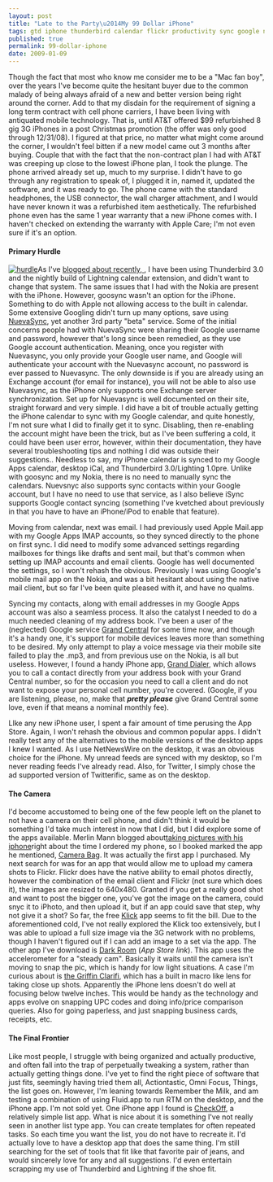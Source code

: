 ```yaml
---
layout: post
title: "Late to the Party\u2014My 99 Dollar iPhone"
tags: gtd iphone thunderbird calendar flickr productivity sync google nuevasync lightning grand-central granddialer apps camera camera-bag klick remember-the-milk rtm tools
published: true
permalink: 99-dollar-iphone
date: 2009-01-09
---
```


<a href="http://www.flickr.com/photos/37431362@N00/3182996039"><img src="http://farm4.static.flickr.com/3407/3182996039_1eb840cec2_m.jpg" alt="" class="right"></a>Though the fact that most who know me consider me to be a "Mac fan boy", over the years I've become quite the hesitant buyer due to the common malady of being always afraid of a new and better version being right around the corner.  Add to that my disdain for the requirement of signing a long term contract with cell phone carriers, I have been living with antiquated mobile technology.  That is, until AT&amp;T offered $99 refurbished 8 gig 3G  iPhones in a post Christmas promotion (the offer was only good through 12/31/08).  I figured at that price, no matter what might come around the corner, I wouldn't feel bitten if a new model came out 3 months after buying.  Couple that with the fact that the non-contract plan I had with AT&amp;T was creeping up close to the lowest iPhone plan, I took the plunge.  The phone arrived already set up, much to my surprise.  I didn't have to go through any registration to speak of, I plugged it in, named it, updated the software, and it was ready to go.  The phone came with the standard headphones, the USB connector, the wall charger attachment, and I would have never known it was a refurbished item aesthetically.  The refurbished phone even has the same 1 year warranty that a new iPhone comes with.  I haven't checked on extending the warranty with Apple Care; I'm not even sure if it's an option.

<h4>Primary Hurdle</h4>

  <a href="http://flickr.com/photos/ushlambad/1047117363/"><img src="http://farm2.static.flickr.com/1114/1047117363_2a05422ae8_m.jpg" alt="hurdle" class="left"></a>As I've <a href="http://miklb.com/calendar-syncing-lightning-google-and-nokia-e62">blogged about recently, </a>, I have been using Thunderbird 3.0 and the nightly build of Lightning calendar extension, and didn't want to change that system.  The same issues that I had with the Nokia are present with the iPhone.  However, goosync wasn't an option for the iPhone.  Something to do with Apple not allowing access to the built in calendar.  Some extensive Googling didn't turn up many options, save using <a href="https://www.nuevasync.com/">NuevaSync</a>, yet another 3rd party "beta" service.  Some of the initial concerns people had with NuevaSync were sharing their Google username and password, however that's long since been remedied, as they use Google account authentication.  Meaning, once you register with Nuevasync, you only provide your Google user name, and Google will authenticate your account with the Nuevasync account, no password is ever passed to Nuevasync.  The only downside is if you are already using an Exchange account (for email for instance), you will not be able to also use Nuevasync, as the iPhone only supports one Exchange server synchronization.  Set up for Nuevasync is well documented on their site, straight forward and very simple.  I did have a bit of trouble actually getting the iPhone calendar to sync with my Google calendar, and quite honestly, I'm not sure what I did to finally get it to sync.  Disabling, then re-enabling the account might have been the trick, but as I've been suffering a cold, it could have been user error, however, within their documentation, they have several troubleshooting tips and nothing I did was outside their suggestions..  Needless to say, my iPhone calendar is synced to my Google Apps calendar, desktop iCal, and Thunderbird 3.0/Lighting 1.0pre.  Unlike with goosync and my Nokia, there is no need to manually sync the calendars.  Nuevsnyc also supports sync contacts within your Google account, but I have no need to use that service, as I also believe iSync supports Google contact syncing (something I've kvetched about previously in that you have to have an iPhone/iPod to enable that feature).

Moving from calendar, next was email.  I had previously used Apple Mail.app with my Google Apps IMAP accounts, so they synced directly to the phone on first sync.  I did need to modify some advanced settings regarding mailboxes for things like drafts and sent mail, but that's common when setting up IMAP accounts and email clients.  Google has well documented the settings, so I won't rehash the obvious.  Previously I was using Google's mobile mail app on the Nokia, and was a bit hesitant about using the native mail client, but so far I've been quite pleased with it, and have no qualms.

Syncing my contacts, along with email addresses in my Google Apps account was also a seamless process.  It also the catalyst I needed to do a much needed cleaning of my address book.  I've been a user of the (neglected) Google service <a href="http://grandcentral.com/">Grand Central</a> for some time now, and though it's a handy one, it's support for mobile devices leaves more than something to be desired.  My only attempt to play a voice message via their mobile site failed to play the .mp3, and from previous use on the Nokia, is all but useless.  However, I found a handy iPhone app, <a href="http://ggtenterprises.com/products/granddialer/">Grand Dialer</a>, which allows you to call a contact directly from your address book with your Grand Central number, so for the occasion you need to call a client and do not want to expose your personal cell number, you're covered.  (Google, if you are listening, please, no, make that <strong><em>pretty please</em></strong> give Grand Central some love, even if that means a nominal monthly fee).

LIke any new iPhone user, I spent a fair amount of time perusing the App Store.  Again, I won't rehash the obvious and common popular apps.  I didn't really test any of the alternatives to the mobile versions of the desktop apps I knew I wanted.  As I use NetNewsWire on the desktop, it was an obvious choice for the iPhone.  My unread feeds are synced with my desktop, so I'm never reading feeds I've already read.  Also, for Twitter, I simply chose the ad supported version of Twitterific, same as on the desktop.

<h4>The Camera</h4>

<a href="http://www.flickr.com/photos/37431362@N00/3183796430"><img src="http://farm4.static.flickr.com/3318/3183796430_d047f65326_m.jpg" alt="" class="right"></a>I'd become accustomed to being one of the few people left on the planet to not have a camera on their cell phone, and didn't think it would be something I'd take much interest in now that I did, but I did explore some of the apps available.  Merlin Mann blogged about<a href="http://www.kungfugrippe.com/post/67192250/smoke-break-by-merlinmann-ive-been-trying-to">taking pictures with his iphone</a>right about the time I ordered my phone, so I booked marked the app he mentioned, <a href="http://www.nevercenter.com/camerabag/">Camera Bag</a>.  It was actually the first app I purchased.  My next search for was for an app that would allow me to upload my camera shots to Flickr.  Flickr does have the native ability to email photos directly, however the combination of the email client and Flickr (not sure which does it), the images are resized to 640x480.  Granted if you get a really good shot and want to post the bigger one, you've got the image on the camera, could snyc it to iPhoto, and then upload it, but if an app could save that step, why not give it a shot?  So far, the free <a href="http://klickmap.com/">Klick</a> app seems to fit the bill.  Due to the aforementioned cold, I've not really explored the Klick too extensively, but I was able to upload a full size image via the 3G network with no problems, though I haven't figured out if I can add an image to a set via the app.  The other app I've download is <a href="itunes.apple.com/WebObjects/MZStore.woa/wa/viewSoftware?id=298256007&mt=8 ">Dark Room</a> (<em>App Store link</em>).  This app uses the accelerometer for a "steady cam".  Basically it waits until the camera isn't moving to snap the pic, which is handy for low light situations.  A case I'm curious about is <a href="http://www.griffintechnology.com/products/clarifi">the Griffin Clarifi</a>, which has a built in macro like lens for taking close up shots.  Apparently the iPhone lens doesn't do well at focusing below twelve inches.  This would be handy as the technology and apps evolve on snapping UPC codes and doing info/price comparison queries.  Also for going paperless, and just snapping business cards, receipts, etc.

<h4>The Final Frontier</h4>
Like most people, I struggle with being organized and actually productive, and often fall into the trap of perpetually tweaking a system, rather than actually getting things done.  I've yet to find the right piece of software that just fits, seemingly having tried them all, Actiontastic, Omni Focus, Things, the list goes on.  However, I'm leaning towards Remember the Milk, and am testing a combination of using Fluid.app to run RTM on the desktop, and the iPhone app.  I'm not sold yet.  One iPhone app I found is <a href="http://buckaroosoftware.com/CheckOff.html">CheckOff</a>, a relatively simple list app.  What is nice about it is something I've not really seen in another list type app.  You can create templates for often repeated tasks.  So each time you want the list, you do not have to recreate it.  I'd actually love to have a desktop app that does the same thing.  I'm still searching for the set of tools that fit like that favorite pair of jeans, and would sincerely love for any and all suggestions.  I'd even entertain scrapping my use of Thunderbird and Lightning if the shoe fit.
